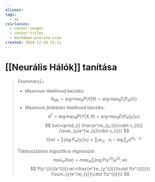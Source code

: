 ```yaml
---
aliases: 
tags:
  - ai
cssclasses:
  - center-images
  - center-titles
  - markdown-preview-view
created: 2024-12-10 21:11
---
```

#  [[Neurális Hálók]] tanítása


>[!summary]+ 
>- Maximum likelihood becslés:
>  $$
> \theta_{ML}=\arg \max_{\theta}P(X|\theta)=\arg \max_{\theta} \prod_{i}P_{\theta}(X_{i})
>$$
> - Maximum *feltételes* likelihood becslés:
>$$
>\theta^{*}=\arg \max_{\theta}P(Y|X,\theta)=\arg \max_{\theta} \prod_{i}P_{\theta }(y_{i}|x_{i})
>$$
>$$
>l(w)=\prod_{i} \frac{e^{w_{y_{i}}\cdot x_{i}}}{\sum_{y}e^{w_{y}\cdot x_{i}}}
>$$
>$$
>ll(w) = \sum_{i}\log P_{w}(y_{i}|x_{i})=\sum_{i}w_{y_{i}}\cdot x_{i}-\log \sum_{y}e^{w_{y}\cdot x_{i}}
>$$
>
>Többosztályos logisztikus regresszió:
>$$
>\max_{w}ll(w)=max_{w}\sum_{i}\log P(y^{(i)}|x^{(i)};w)
>$$
>$$
>P(y^{(i)}|x^{(i)};w)=\frac{e^{w_{y^{(i)}}\cdot f(x^{(i)})}}{\sum_{y}e^{w_{y}}\cdot f(x^{(i)})}
>$$











